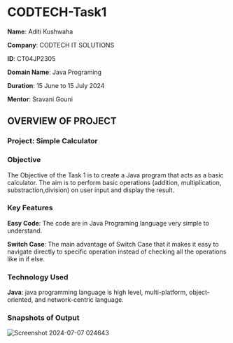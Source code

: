 # CODTECH-Task1
**Name**: Aditi Kushwaha

**Company**: CODTECH IT SOLUTIONS

**ID**: CT04JP2305

**Domain Name**: Java Programing

**Duration**: 15 June to 15 July 2024

**Mentor**: Sravani Gouni

## OVERVIEW OF PROJECT

### Project: Simple Calculator

### Objective
The Objective of the Task 1 is to create a Java program that acts as a basic calculator. The aim is to perform basic operations (addition, multiplication, substraction,division) on user input and display the result.

### Key Features
**Easy Code**: The code are in Java Programing language very simple to understand.

**Switch Case**: The main advantage of Switch Case that it makes it easy to navigate directly to specific operation instead of checking all the operations like in if else.

### Technology Used
**Java**: java programming language is high level, multi-platform, object-oriented, and network-centric language.

### Snapshots of Output

![Screenshot 2024-07-07 024643](https://github.com/AditiKushwaha01/CODTECH-Task1/assets/137718055/2cd2ef18-7b96-4d43-bba9-feb9ae6ca6c1)

